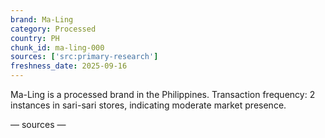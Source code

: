 ```yaml
---
brand: Ma-Ling
category: Processed
country: PH
chunk_id: ma-ling-000
sources: ['src:primary-research']
freshness_date: 2025-09-16
---
```


Ma-Ling is a processed brand in the Philippines. Transaction frequency: 2 instances in sari-sari stores, indicating moderate market presence.

— sources —
